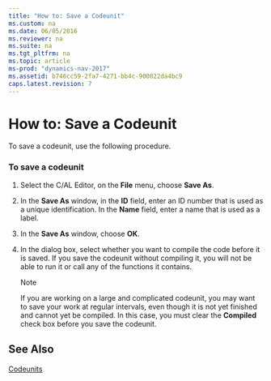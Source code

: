 ```yaml
---
title: "How to: Save a Codeunit"
ms.custom: na
ms.date: 06/05/2016
ms.reviewer: na
ms.suite: na
ms.tgt_pltfrm: na
ms.topic: article
ms-prod: "dynamics-nav-2017"
ms.assetid: b746cc59-2fa7-4271-bb4c-900022da4bc9
caps.latest.revision: 7
---
```

# How to: Save a Codeunit
To save a codeunit, use the following procedure.  
  
### To save a codeunit  
  
1.  Select the C\/AL Editor, on the **File** menu, choose **Save As**.  
  
2.  In the **Save As** window, in the **ID** field, enter an ID number that is used as a unique identification. In the **Name** field, enter a name that is used as a label.  
  
3.  In the **Save As** window, choose **OK**.  
  
4.  In the dialog box, select whether you want to compile the code before it is saved. If you save the codeunit without compiling it, you will not be able to run it or call any of the functions it contains.  
  
    > [!NOTE]  
    >  If you are working on a large and complicated codeunit, you may want to save your work at regular intervals, even though it is not yet finished and cannot yet be compiled. In this case, you must clear the **Compiled** check box before you save the codeunit.  
  
## See Also  
 [Codeunits](Codeunits.md)